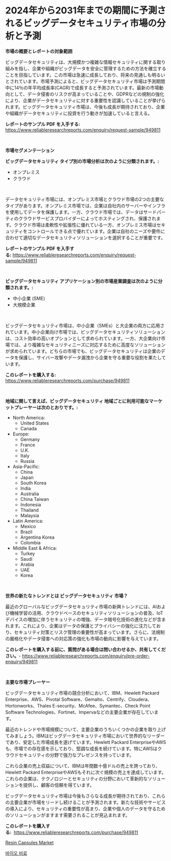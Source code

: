 <p><h1>2024年から2031年までの期間に予測されるビッグデータセキュリティ市場の分析と予測</h1></p><p><strong>市場の概要とレポートの対象範囲</strong></p>
<p><p>ビッグデータセキュリティは、大規模かつ複雑な情報セキュリティに関する取り組みを指し、企業や組織がビッグデータを安全に管理するための方法を確立することを目指しています。この市場は急速に成長しており、将来の見通しも明るいとされています。市場予測によると、ビッグデータセキュリティ市場は予測期間中に14％の年平均成長率(CAGR)で成長すると予測されています。最新の市場動向として、データ侵害のリスクが高まっていることや、GDPRなどの規制の強化により、企業がデータセキュリティに対する重要性を認識していることが挙げられます。ビッグデータセキュリティ市場は、今後も成長が期待されており、企業や組織がデータセキュリティに投資を行う動きが加速していると言える。</p></p>
<p><strong>レポートのサンプル PDF を入手する:</strong> <a href="https://www.reliableresearchreports.com/enquiry/request-sample/949811">https://www.reliableresearchreports.com/enquiry/request-sample/949811</a></p>
<p>&nbsp;</p>
<p><strong>市場セグメンテーション</strong></p>
<p><strong>ビッグデータセキュリティ タイプ別の市場分析は次のように分類されます。:</strong></p>
<p><ul><li>オンプレミス</li><li>クラウド</li></ul></p>
<p>&nbsp;</p>
<p><p>データセキュリティ市場には、オンプレミス市場とクラウド市場の2つの主要なタイプがあります。オンプレミス市場では、企業は自社内のサーバーやインフラを使用してデータを保護します。一方、クラウド市場では、データはサードパーティのクラウドサービスプロバイダーによってホスティングされ、保護されます。クラウド市場は柔軟性や拡張性に優れている一方、オンプレミス市場はセキュリティをコントロールできる点で優れています。企業は自社のニーズや要件に合わせて適切なデータセキュリティソリューションを選択することが重要です。</p></p>
<p><strong>レポートのサンプル PDF を入手する:</strong>&nbsp;<a href="https://www.reliableresearchreports.com/enquiry/request-sample/949811">https://www.reliableresearchreports.com/enquiry/request-sample/949811</a></p>
<p>&nbsp;</p>
<p><strong> ビッグデータセキュリティ アプリケーション別の市場産業調査は次のように分類されます。:</strong></p>
<p><ul><li>中小企業 (SME)</li><li>大規模企業</li></ul></p>
<p>&nbsp;</p>
<p><p>ビッグデータセキュリティ市場は、中小企業（SMEs）と大企業の両方に応用されています。中小企業向け市場では、ビッグデータセキュリティソリューションは、コスト効率の高いオプションとして求められています。一方、大企業向け市場では、より複雑なセキュリティニーズに対応するために高度なソリューションが求められています。どちらの市場でも、ビッグデータセキュリティは企業のデータを保護し、サイバー攻撃やデータ漏洩から企業を守る重要な役割を果たしています。</p></p>
<p><strong>このレポートを購入する:</strong>&nbsp; <a href="https://www.reliableresearchreports.com/purchase/949811">https://www.reliableresearchreports.com/purchase/949811</a></p>
<p>&nbsp;</p>
<p><strong>地域に関して言えば、ビッグデータセキュリティ 地域ごとに利用可能なマーケットプレーヤーは次のとおりです。:</strong></p>
<p><ul>
    <li>
        North America:
        <ul>
            <li>United States</li>
            <li>Canada</li>
        </ul>
    </li>
    <li>
        Europe:
        <ul>
            <li>Germany</li>
            <li>France</li>
            <li>U.K.</li>
            <li>Italy</li>
            <li>Russia</li>
        </ul>
    </li>
    <li>
        Asia-Pacific:
        <ul>
            <li>China</li>
            <li>Japan</li>
            <li>South Korea</li>
            <li>India</li>
            <li>Australia</li>
            <li>China Taiwan</li>
            <li>Indonesia</li>
            <li>Thailand</li>
            <li>Malaysia</li>
        </ul>
    </li>
    <li>
        Latin America:
        <ul>
            <li>Mexico</li>
            <li>Brazil</li>
            <li>Argentina Korea</li>
            <li>Colombia</li>
        </ul>
    </li>
    <li>
        Middle East & Africa:
        <ul>
            <li>Turkey</li>
            <li>Saudi</li>
            <li>Arabia</li>
            <li>UAE</li>
            <li>Korea</li>
        </ul>
    </li>
    </ul></p>
<p>&nbsp;</p>
<p><strong>世界の新たなトレンドとは ビッグデータセキュリティ 市場？</strong></p>
<p><p>最近のグローバルなビッグデータセキュリティ市場の新興トレンドには、AIおよび機械学習の活用、クラウドベースのセキュリティソリューションの普及、IoTデバイスの増加に伴うセキュリティの増強、データ暗号化技術の進化などが含まれます。これにより、企業はデータの保護とプライバシーの強化に注力しており、セキュリティ対策とリスク管理の重要性が高まっています。さらに、法規制の厳格化やデータ侵害への対応策の強化も市場の動向に影響を与えています。</p></p>
<p><strong>このレポートを購入する前に、質問がある場合は問い合わせるか、共有してください。</strong>- <a href="https://www.reliableresearchreports.com/enquiry/pre-order-enquiry/949811">https://www.reliableresearchreports.com/enquiry/pre-order-enquiry/949811</a></p>
<p>&nbsp;</p>
<p><strong>主要な市場プレーヤー</strong></p>
<p><p>ビッグデータセキュリティ市場の競合分析において、IBM、Hewlett Packard Enterprise、AWS、Pivotal Software、Gemalto、Centrify、Cloudera、Hortonworks、Thales E-security、McAfee、Symantec、Check Point Software Technologies、Fortinet、Impervaなどの主要企業が存在しています。</p><p>最近のトレンドや市場規模について、主要企業のうちいくつかの企業を取り上げてみましょう。IBMはビッグデータセキュリティ市場において世界的なリーダーであり、安定した市場成長を遂げています。Hewlett Packard EnterpriseやAWSも、市場での存在感を示しており、堅調な成長を続けています。特にAWSはクラウドセキュリティの分野で強力なプレゼンスを持っています。</p><p>これら企業の売上収益について、IBMは年間数十億ドルの売上を誇っており、Hewlett Packard EnterpriseやAWSもそれに次ぐ規模の売上を達成しています。これらの企業は、テクノロジーとセキュリティの分野において革新的なソリューションを提供し、顧客の信頼を得ています。</p><p>ビッグデータセキュリティ市場は今後もさらなる成長が期待されており、これらの主要企業が市場をリードし続けることが予測されます。新たな技術やサービスの導入により、セキュリティの重要性が高まり、企業や個人のデータを守るためのソリューションがますます需要されることが見込まれます。​</p></p>
<p><strong>このレポートを購入する:</strong>&nbsp;&nbsp;<a href="https://www.reliableresearchreports.com/purchase/949811">https://www.reliableresearchreports.com/purchase/949811</a></p>
<p><p><a href="https://zircon-bluebell-299.notion.site/Resin-Capsules-Market-Size-Share-Trends-Analysis-Report-By-Application-Regional-Outlook-Competi-137d48e4c7d9476c9583add843a98777">Resin Capsules Market</a></p><p><a href="https://github.com/royErdmtyan906778/Market-Research-Report-List-1/blob/main/11490878562.md">바이오 비료</a></p></p>